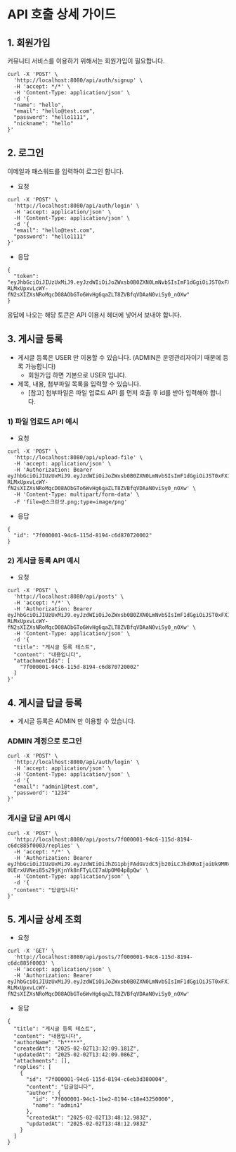 # API 호출 상세 가이드

## 1. 회원가입
커뮤니티 서비스를 이용하기 위해서는 회원가입이 필요합니다.

```
curl -X 'POST' \
  'http://localhost:8080/api/auth/signup' \
  -H 'accept: */*' \
  -H 'Content-Type: application/json' \
  -d '{
  "name": "hello",
  "email": "hello@test.com",
  "password": "hello1111",
  "nickname": "hello"
}'
```


## 2. 로그인
이메일과 패스워드를 입력하여 로그인 합니다.

- 요청
```
curl -X 'POST' \
  'http://localhost:8080/api/auth/login' \
  -H 'accept: application/json' \
  -H 'Content-Type: application/json' \
  -d '{
  "email": "hello@test.com",
  "password": "hello1111"
}'
```

- 응답
```
{
  "token": "eyJhbGciOiJIUzUxMiJ9.eyJzdWIiOiJoZWxsb0B0ZXN0LmNvbSIsImF1dGgiOiJST0xFX1VTRVIiLCJpYXQiOjE3Mzg1MDI1MDIsImV4cCI6MTczODUwMjU2Mn0.9eRIRkftLYFOtXD-RLMxUpxvLcWY-fN2sXIZXsNRoMqcD08AObGTo6WvHg6qaZLT8ZVBfqVDAaN0viSy0_nOXw"
}
```

응답에 나오는 해당 토큰은 API 이용시 헤더에 넣어서 보내야 합니다.


## 3. 게시글 등록
- 게시글 등록은 USER 만 이용할 수 있습니다. (ADMIN은 운영관리자이기 때문에 등록 가능합니다)
    - 회원가입 하면 기본으로 USER 입니다.
- 제목, 내용, 첨부파일 목록을 입력할 수 있습니다.
    - [참고] 첨부파일은 파일 업로드 API 를 먼저 호출 후 id를 받아 입력해야 합니다.

### 1) 파일 업로드 API 예시
- 요청
```
curl -X 'POST' \
  'http://localhost:8080/api/upload-file' \
  -H 'accept: application/json' \
  -H 'Authorization: Bearer eyJhbGciOiJIUzUxMiJ9.eyJzdWIiOiJoZWxsb0B0ZXN0LmNvbSIsImF1dGgiOiJST0xFX1VTRVIiLCJpYXQiOjE3Mzg1MDI1MDIsImV4cCI6MTczODUwMjU2Mn0.9eRIRkftLYFOtXD-RLMxUpxvLcWY-fN2sXIZXsNRoMqcD08AObGTo6WvHg6qaZLT8ZVBfqVDAaN0viSy0_nOXw' \
  -H 'Content-Type: multipart/form-data' \
  -F 'file=@스크린샷.png;type=image/png'

```

- 응답
```
{
  "id": "7f000001-94c6-115d-8194-c6d870720002" 
}
```

### 2) 게시글 등록 API 예시
- 요청
```
curl -X 'POST' \
  'http://localhost:8080/api/posts' \
  -H 'accept: */*' \
  -H 'Authorization: Bearer eyJhbGciOiJIUzUxMiJ9.eyJzdWIiOiJoZWxsb0B0ZXN0LmNvbSIsImF1dGgiOiJST0xFX1VTRVIiLCJpYXQiOjE3Mzg1MDI1MDIsImV4cCI6MTczODUwMjU2Mn0.9eRIRkftLYFOtXD-RLMxUpxvLcWY-fN2sXIZXsNRoMqcD08AObGTo6WvHg6qaZLT8ZVBfqVDAaN0viSy0_nOXw' \
  -H 'Content-Type: application/json' \
  -d '{
  "title": "게시글 등록 테스트",
  "content": "내용입니다",
  "attachmentIds": [
    "7f000001-94c6-115d-8194-c6d870720002"
  ]
}'
```

## 4. 게시글 답글 등록
- 게시글 등록은 ADMIN 만 이용할 수 있습니다.

### ADMIN 계정으로 로그인
```
curl -X 'POST' \
  'http://localhost:8080/api/auth/login' \
  -H 'accept: application/json' \
  -H 'Content-Type: application/json' \
  -d '{
  "email": "admin1@test.com",
  "password": "1234"
}'

```

### 게시글 답글 API 예시

```
curl -X 'POST' \
  'http://localhost:8080/api/posts/7f000001-94c6-115d-8194-c6dc885f0003/replies' \
  -H 'accept: */*' \
  -H 'Authorization: Bearer eyJhbGciOiJIUzUxMiJ9.eyJzdWIiOiJhZG1pbjFAdGVzdC5jb20iLCJhdXRoIjoiUk9MRV9BRE1JTiIsImlhdCI6MTczODUwNDAzOSwiZXhwIjoxNzM4NTA0MDk5fQ.1uNdDRud4zhaiUw4JtsXruG41OKYGOBZVeYT_xgSAVy-0UErxUVNei85s29jKjnYk8nFTyLCE7aUpOM04p8pQw' \
  -H 'Content-Type: application/json' \
  -d '{
  "content": "답글입니다"
}'

```

## 5. 게시글 상세 조회

- 요청
```
curl -X 'GET' \
  'http://localhost:8080/api/posts/7f000001-94c6-115d-8194-c6dc885f0003' \
  -H 'accept: application/json' \
  -H 'Authorization: Bearer eyJhbGciOiJIUzUxMiJ9.eyJzdWIiOiJoZWxsb0B0ZXN0LmNvbSIsImF1dGgiOiJST0xFX1VTRVIiLCJpYXQiOjE3Mzg1MDI1MDIsImV4cCI6MTczODUwMjU2Mn0.9eRIRkftLYFOtXD-RLMxUpxvLcWY-fN2sXIZXsNRoMqcD08AObGTo6WvHg6qaZLT8ZVBfqVDAaN0viSy0_nOXw'
```

- 응답
```
{
  "title": "게시글 등록 테스트",
  "content": "내용입니다",
  "authorName": "h*****",
  "createdAt": "2025-02-02T13:32:09.181Z",
  "updatedAt": "2025-02-02T13:42:09.086Z",
  "attachments": [],
  "replies": [
    {
      "id": "7f000001-94c6-115d-8194-c6eb3d380004",
      "content": "답글입니다",
      "author": {
        "id": "7f000001-94c1-1be2-8194-c18e43250000",
        "name": "admin1"
      },
      "createdAt": "2025-02-02T13:48:12.983Z",
      "updatedAt": "2025-02-02T13:48:12.983Z"
    }
  ]
}
```